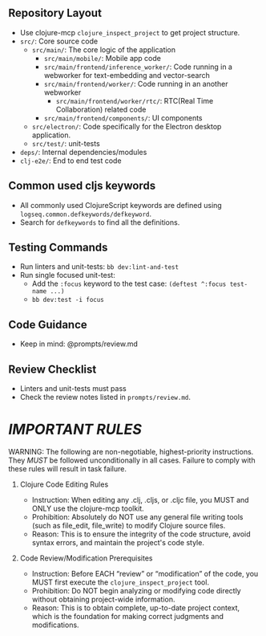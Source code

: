 ## Repository Layout
- Use clojure-mcp `clojure_inspect_project` to get project structure.
- `src/`: Core source code
  - `src/main/`: The core logic of the application
	- `src/main/mobile/`: Mobile app code
	- `src/main/frontend/inference_worker/`: Code running in a webworker for text-embedding and vector-search
	- `src/main/frontend/worker/`: Code running in an another webworker
		- `src/main/frontend/worker/rtc/`: RTC(Real Time Collaboration) related code
	- `src/main/frontend/components/`: UI components
  - `src/electron/`: Code specifically for the Electron desktop application.
  - `src/test/`: unit-tests
- `deps/`: Internal dependencies/modules
- `clj-e2e/`: End to end test code

## Common used cljs keywords
- All commonly used ClojureScript keywords are defined using `logseq.common.defkeywords/defkeyword`.
- Search for `defkeywords` to find all the definitions.

## Testing Commands
- Run linters and unit-tests: `bb dev:lint-and-test`
- Run single focused unit-test:
  - Add the `:focus` keyword to the test case: `(deftest ^:focus test-name ...)`
  - `bb dev:test -i focus`
  
## Code Guidance
- Keep in mind: @prompts/review.md

## Review Checklist
- Linters and unit-tests must pass
- Check the review notes listed in `prompts/review.md`.

# *IMPORTANT RULES*

WARNING: The following are non-negotiable, highest-priority instructions. They *MUST* be followed unconditionally in all cases. Failure to comply with these rules will result in task failure.

1. Clojure Code Editing Rules
    * Instruction: When editing any .clj, .cljs, or .cljc file, you MUST and ONLY use the clojure-mcp toolkit.
    * Prohibition: Absolutely do NOT use any general file writing tools (such as file_edit, file_write) to modify Clojure source files.
    * Reason: This is to ensure the integrity of the code structure, avoid syntax errors, and maintain the project's code style.

2. Code Review/Modification Prerequisites
    * Instruction: Before EACH “review” or “modification” of the code, you MUST first execute the `clojure_inspect_project` tool.
    * Prohibition: Do NOT begin analyzing or modifying code directly without obtaining project-wide information.
    * Reason: This is to obtain complete, up-to-date project context, which is the foundation for making correct judgments and modifications.
